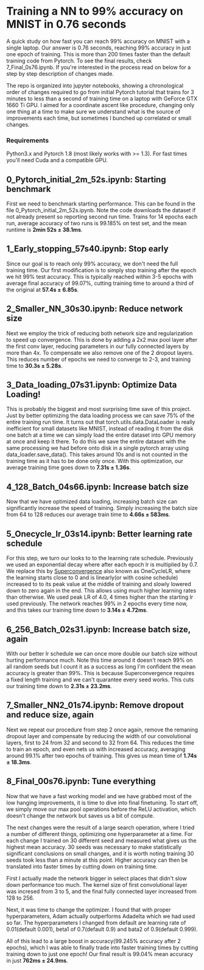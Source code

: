 # Training a NN to 99% accuracy on MNIST in 0.76 seconds

A quick study on how fast you can reach 99% accuracy on MNIST with a single laptop. Our answer is 0.76 seconds, reaching 99% accuracy in just one epoch of training. This is more than 200 times faster than the default training code from Pytorch. To see the final results, check 7_Final_0s76.ipynb. If you're interested in the process read on below for a step by step description of changes made. 

The repo is organized into jupyter notebooks, showing a chronological order of changes required to go from 
initial Pytorch tutorial that trains for 3 minutes to less than a second of training time
on a laptop with GeForce GTX 1660 Ti GPU. I aimed for a coordinate ascent like procedure, changing only one thing at a time to make sure we understand what is the source of improvements each time, but sometimes I bunched up correlated or small changes.

### Requirements

Python3.x and Pytorch 1.8 (most likely works with >= 1.3). For fast times you'll need Cuda and a compatible GPU.


## 0_Pytorch_initial_2m_52s.ipynb: Starting benchmark

First we need to benchmark starting performance. This can be found in the file 0_Pytorch_initial_2m_52s.ipynb.
Note the code downloads the dataset if not already present so reporting second run time. Trains for 14 epochs each run, average accuracy of two runs is 99.185% on test set, and the mean runtime is **2min 52s ± 38.1ms**.

## 1_Early_stopping_57s40.ipynb: Stop early

Since our goal is to reach only 99% accuracy, we don't need the full training time. Our first modification is to simply stop training after the epoch we hit 99% test accuracy. This is typically reached within 3-5 epochs with average final accuracy of 99.07%, cutting training time to around a third of the original at **57.4s ± 6.85s**. 

## 2_Smaller_NN_30s30.ipynb: Reduce network size

Next we employ the trick of reducing both network size and regularization to speed up convergence. This is done by adding a 2x2 max pool layer after the first conv layer, reducing parameters in our fully connected layers by more than 4x. To compensate we also remove one of the 2 dropout layers. This reduces number of epochs we need to converge to 2-3, and training time to **30.3s ± 5.28s**.

## 3_Data_loading_07s31.ipynb: Optimize Data Loading!

This is probably the biggest and most surprising time save of this project. Just by better optimizing the data loading process we can save 75% of the entire training run time. It turns out that torch.utils.data.DataLoader is really inefficient for small datasets like MNIST, instead of reading it from the disk one batch at a time we can simply load the entire dataset into GPU memory at once and keep it there. To do this we save the entire dataset with the same processing we had before onto disk in a single pytorch array using data_loader.save_data(). This takes around 10s and is not counted in the training time as it has to be done only once. With this optimization, our average training time goes down to **7.31s ± 1.36s**.

## 4_128_Batch_04s66.ipynb: Increase batch size

Now that we have optimized data loading, increasing batch size can significantly increase the speed of training. Simply increasing the batch size from 64 to 128 reduces our average train time to **4.66s ± 583ms**.

## 5_Onecycle_lr_03s14.ipynb: Better learning rate schedule

For this step, we turn our looks to to the learning rate schedule. Previously we used an exponential decay where after each epoch lr is multiplied by 0.7. We replace this by [Superconvergence](https://arxiv.org/pdf/1708.07120.pdf) also known as OneCycleLR, where the learning starts close to 0 and is linearly(or with cosine schedule) increased to to its peak value at the middle of training and slowly lowered down to zero again in the end. This allows using much higher learning rates than otherwise. We used peak LR of 4.0, 4 times higher than the starting lr used previously. The network reaches 99% in 2 epochs every time now, and this takes our training time down to **3.14s ± 4.72ms**.  

## 6_256_Batch_02s31.ipynb: Increase batch size, again

With our better lr schedule we can once more double our batch size without hurting performance much. Note this time around it doesn't reach 99% on all random seeds but I count it as a success as long I'm confident the mean accuracy is greater than 99%. This is because Superconvergence requires a fixed length training and we can't quarantee every seed works. This cuts our training time down to **2.31s ± 23.2ms**.

## 7_Smaller_NN2_01s74.ipynb: Remove dropout and reduce size, again

Next we repeat our procedure from step 2 once again, remove the remaning dropout layer and compensate by reducing the width of our convolutional layers, first to 24 from 32 and second to 32 from 64. This reduces the time to train an epoch, and even nets us with increased accuracy, averaging around 99.1% after two epochs of training. This gives us mean time of **1.74s ± 18.3ms**.

## 8_Final_00s76.ipynb: Tune everything

Now that we have a fast working model and we have grabbed most of the low hanging improvements, it is time to dive into final finetuning. To start off, we simply move our max pool operations before the ReLU activation, which doesn't change the network but saves us a bit of compute. 

The next changes were the result of a large search operation, where I tried a number of different things, optimizing one hyperparameter at a time. For each change I trained on 30 different seed and measured what gives us the highest mean accuracy. 30 seeds was necessary to make statistically significant conclusions on small changes, and it is worth noting training 30 seeds took less than a minute at this point. Higher accuracy can then be translated into faster times by cutting down on training time.

First I actually made the network bigger in select places that didn't slow down performance too much. The kernel size of first convolutional layer was incresed from 3 to 5, and the final fully connected layer increased from 128 to 256. 

Next, it was time to change the optimizer. I found that with proper hyperparameters, Adam actually outperforms Adadelta which we had used so far. The hyperparameters I changed from default are learning rate of 0.01(default 0.001), beta1 of 0.7(default 0.9) and bata2 of 0.9(default 0.999). 

All of this lead to a large boost in accuracy(99.245% accuracy after 2 epochs), which I was able to finally trade into faster training times by cutting training down to just one epoch! Our final result is 99.04% mean accuracy in just **762ms ± 24.9ms**.
